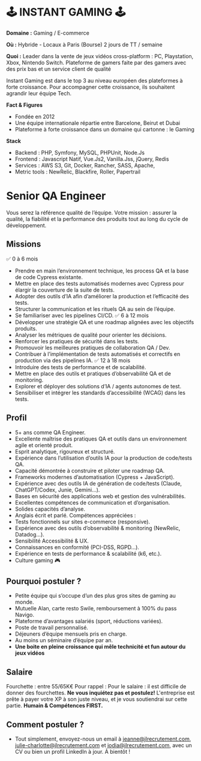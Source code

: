 # 🕹 INSTANT GAMING 🕹

**Domaine :** Gaming / E-commerce

**Où :** Hybride - Locaux à Paris (Bourse) 2 jours de TT / semaine 

**Quoi :** Leader dans la vente de jeux vidéos cross-platform : PC, Playstation, Xbox, Nintendo Switch. Plateforme de gamers faite par des gamers avec des prix bas et un service client de qualité 

Instant Gaming est dans le top 3 au niveau européen des plateformes à forte croissance. Pour accompagner cette croissance, ils souhaitent agrandir leur équipe Tech.

**Fact & Figures**

* Fondée en 2012
* Une équipe internationale répartie entre Barcelone, Beirut et Dubai 
* Plateforme à forte croissance dans un domaine qui cartonne : le Gaming

**Stack**

* Backend : PHP, Symfony, MySQL, PHPUnit, Node.Js
* Frontend : Javascript Natif, Vue.Js2, Vanilla.Jss, jQuery, Redis
* Services : AWS S3, Git, Docker, Rancher, SASS, Apache, 
* Metric tools : NewRelic, Blackfire, Roller, Papertrail


# Senior QA Engineer

Vous serez la référence qualité de l’équipe. Votre mission : assurer la qualité, la fiabilité et la performance des produits tout au long du cycle de développement.

## Missions

✅ 0 à 6 mois
* Prendre en main l’environnement technique, les process QA et la base de code Cypress existante.
* Mettre en place des tests automatisés modernes avec Cypress pour élargir la couverture de la suite de tests.
* Adopter des outils d’IA afin d’améliorer la production et l’efficacité des tests.
* Structurer la communication et les rituels QA au sein de l’équipe.
* Se familiariser avec les pipelines CI/CD.
✅ 6 à 12 mois
* Développer une stratégie QA et une roadmap alignées avec les objectifs produits.
* Analyser les métriques de qualité pour orienter les décisions.
* Renforcer les pratiques de sécurité dans les tests.
* Promouvoir les meilleures pratiques de collaboration QA / Dev.
* Contribuer à l’implémentation de tests automatisés et correctifs en production via des pipelines IA.
✅ 12 à 18 mois
* Introduire des tests de performance et de scalabilité.
* Mettre en place des outils et pratiques d’observabilité QA et de monitoring.
* Explorer et déployer des solutions d’IA / agents autonomes de test.
* Sensibiliser et intégrer les standards d’accessibilité (WCAG) dans les tests.

## Profil

* 5+ ans comme QA Engineer.
* Excellente maîtrise des pratiques QA et outils dans un environnement agile et orienté produit.
* Esprit analytique, rigoureux et structuré.
* Expérience dans l’utilisation d’outils IA pour la production de code/tests QA.
* Capacité démontrée à construire et piloter une roadmap QA.
* Frameworks modernes d’automatisation (Cypress + JavaScript).
* Expérience avec des outils IA de génération de code/tests (Claude, ChatGPT/Codex, Junie, Gemini…).
* Bases en sécurité des applications web et gestion des vulnérabilités.
* Excellentes compétences de communication et d’organisation.
* Solides capacités d’analyse.
* Anglais écrit et parlé. 
Compétences appréciées :
* Tests fonctionnels sur sites e-commerce (responsive).
* Expérience avec des outils d’observabilité & monitoring (NewRelic, Datadog…).
* Sensibilité Accessibilité & UX.
* Connaissances en conformité (PCI-DSS, RGPD…).
* Expérience en tests de performance & scalabilité (k6, etc.).
* Culture gaming 🎮


## Pourquoi postuler ?

* Petite équipe qui s’occupe d’un des plus gros sites de gaming au monde.
* Mutuelle Alan, carte resto Swile, remboursement à 100% du pass Navigo.
* Plateforme d’avantages salariés (sport, réductions variées).
* Poste de travail personnalisé.
* Déjeuners d’équipe mensuels pris en charge.
* Au moins un séminaire d’équipe par an.
* **Une boite en pleine croissance qui mêle technicité et fun autour du jeux vidéos**

## Salaire 

Fourchette : entre 55/65K€ 
Pour rappel :  Pour le salaire : il est difficile de donner des fourchettes. **Ne vous inquiétez pas et postulez!** L'entreprise est prête à payer votre XP à son juste niveau, et je vous soutiendrai sur cette partie. **Humain & Compétences FIRST.**

## Comment postuler ? 

* Tout simplement, envoyez-nous un email à jeanne@jlrecrutement.com, julie-charlotte@jlrecrutement.com et jodia@jlrecrutement.com, avec un CV ou bien un profil LinkedIn à jour. À bientôt !
